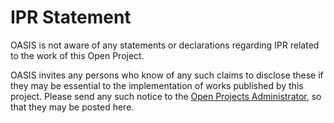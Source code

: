 # IPR Statement

OASIS is not aware of any statements or declarations regarding IPR related to the work of this Open Project.

OASIS invites any persons who know of any such claims to disclose these if they may be essential to the implementation of works published by this project. Please send any such notice to the [Open Projects Administrator](mailto:op-admin@oasis-open.org), so that they may be posted here.
